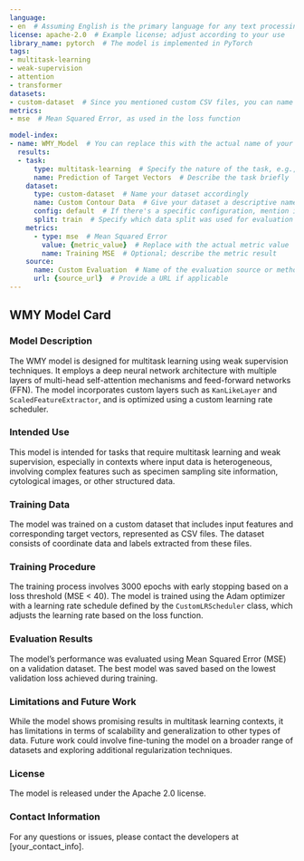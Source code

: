 ```yaml
---
language:
- en  # Assuming English is the primary language for any text processing or documentation
license: apache-2.0  # Example license; adjust according to your use
library_name: pytorch  # The model is implemented in PyTorch
tags:
- multitask-learning
- weak-supervision
- attention
- transformer
datasets:
- custom-dataset  # Since you mentioned custom CSV files, you can name your dataset here
metrics:
- mse  # Mean Squared Error, as used in the loss function

model-index:
- name: WMY_Model  # You can replace this with the actual name of your model
  results:
  - task:
      type: multitask-learning  # Specify the nature of the task, e.g., "multitask-learning"
      name: Prediction of Target Vectors  # Describe the task briefly
    dataset:
      type: custom-dataset  # Name your dataset accordingly
      name: Custom Contour Data  # Give your dataset a descriptive name
      config: default  # If there's a specific configuration, mention it; otherwise, default works
      split: train  # Specify which data split was used for evaluation
    metrics:
      - type: mse  # Mean Squared Error
        value: {metric_value}  # Replace with the actual metric value
        name: Training MSE  # Optional; describe the metric result
    source:  
      name: Custom Evaluation  # Name of the evaluation source or method
      url: {source_url}  # Provide a URL if applicable
---
```


## WMY Model Card

### Model Description
The WMY model is designed for multitask learning using weak supervision techniques. It employs a deep neural network architecture with multiple layers of multi-head self-attention mechanisms and feed-forward networks (FFN). The model incorporates custom layers such as `KanLikeLayer` and `ScaledFeatureExtractor`, and is optimized using a custom learning rate scheduler.

### Intended Use
This model is intended for tasks that require multitask learning and weak supervision, especially in contexts where input data is heterogeneous, involving complex features such as specimen sampling site information, cytological images, or other structured data.

### Training Data
The model was trained on a custom dataset that includes input features and corresponding target vectors, represented as CSV files. The dataset consists of coordinate data and labels extracted from these files.

### Training Procedure
The training process involves 3000 epochs with early stopping based on a loss threshold (MSE < 40). The model is trained using the Adam optimizer with a learning rate schedule defined by the `CustomLRScheduler` class, which adjusts the learning rate based on the loss function.

### Evaluation Results
The model’s performance was evaluated using Mean Squared Error (MSE) on a validation dataset. The best model was saved based on the lowest validation loss achieved during training.

### Limitations and Future Work
While the model shows promising results in multitask learning contexts, it has limitations in terms of scalability and generalization to other types of data. Future work could involve fine-tuning the model on a broader range of datasets and exploring additional regularization techniques.

### License
The model is released under the Apache 2.0 license.

### Contact Information
For any questions or issues, please contact the developers at [your_contact_info].
